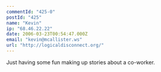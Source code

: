 ```yaml
---
commentId: "425-0"
postId: "425"
name: "Kevin"
ip: "68.46.22.22"
date: 2006-03-23T00:54:47.000Z
email: "kevin@mcallister.ws"
url: "http://logicaldisconnect.org/"
---
```

<p>Just having some fun making up stories about a co-worker.</p>